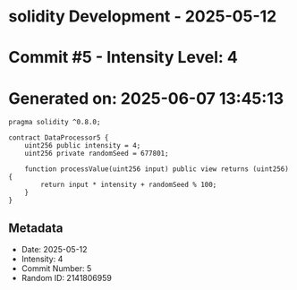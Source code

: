 ﻿# solidity Development - 2025-05-12
# Commit #5 - Intensity Level: 4
# Generated on: 2025-06-07 13:45:13
```solidity
pragma solidity ^0.8.0;

contract DataProcessor5 {
    uint256 public intensity = 4;
    uint256 private randomSeed = 677801;

    function processValue(uint256 input) public view returns (uint256) {
        return input * intensity + randomSeed % 100;
    }
}
```
## Metadata
- Date: 2025-05-12
- Intensity: 4
- Commit Number: 5
- Random ID: 2141806959

